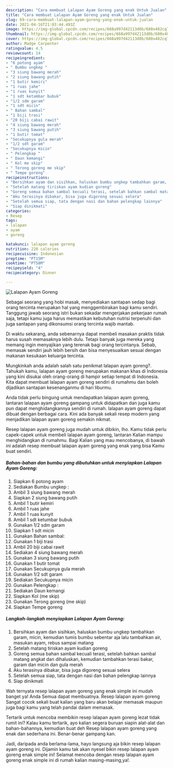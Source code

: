 ```yaml
---
description: "Cara membuat Lalapan Ayam Goreng yang enak Untuk Jualan"
title: "Cara membuat Lalapan Ayam Goreng yang enak Untuk Jualan"
slug: 69-cara-membuat-lalapan-ayam-goreng-yang-enak-untuk-jualan
date: 2021-04-16T21:03:44.493Z
image: https://img-global.cpcdn.com/recipes/668a997d42113d0b/680x482cq70/lalapan-ayam-goreng-foto-resep-utama.jpg
thumbnail: https://img-global.cpcdn.com/recipes/668a997d42113d0b/680x482cq70/lalapan-ayam-goreng-foto-resep-utama.jpg
cover: https://img-global.cpcdn.com/recipes/668a997d42113d0b/680x482cq70/lalapan-ayam-goreng-foto-resep-utama.jpg
author: Madge Carpenter
ratingvalue: 4.5
reviewcount: 14
recipeingredient:
- "6 potong ayam"
- " Bumbu ungkep "
- "3 siung bawang merah"
- "2 siung bawang putih"
- "1 butir kemiri"
- "1 ruas jahe"
- "1 ruas kunyit"
- "1 sdt ketumbar bubuk"
- "1/2 sdm garam"
- "1 sdt micin"
- " Bahan sambal"
- "1 biji trasi"
- "20 biji cabai rawit"
- "4 siung bawang merah"
- "3 siung bawang putih"
- "1 butir tomat"
- "Secukupnya gula merah"
- "1/2 sdt garam"
- "Secukupnya micin"
- " Pelengkap "
- " Daun kemangi"
- " Kol me skip"
- " Terong goreng me skip"
- " Tempe goreng"
recipeinstructions:
- "Bersihkan ayam dan sisihkan, haluskan bumbu ungkep tambahkan garam, micin, kemudian tumis bumbu sebentar aja lalu tambahkan air, masukan ayam, rebus sampai matang"
- "Setelah matang tiriskan ayam kudian goreng"
- "Goreng semua bahan sambal kecuali terasi, setelah bahkan sambal matang angkat dan dihaluskan, kemudian tambahkan terasi bakar, garam dan micin dan gula merah"
- "Aku terasinya dibakar, bisa juga digoreng sesuai selera"
- "Setelah semua siap, tata dengan nasi dan bahan pelengkap lainnya"
- "Siap dinikmati"
categories:
- Resep
tags:
- lalapan
- ayam
- goreng

katakunci: lalapan ayam goreng 
nutrition: 220 calories
recipecuisine: Indonesian
preptime: "PT15M"
cooktime: "PT58M"
recipeyield: "4"
recipecategory: Dinner

---
```



![Lalapan Ayam Goreng](https://img-global.cpcdn.com/recipes/668a997d42113d0b/680x482cq70/lalapan-ayam-goreng-foto-resep-utama.jpg)

Sebagai seorang yang hobi masak, menyediakan santapan sedap bagi orang tercinta merupakan hal yang menggembirakan bagi kamu sendiri. Tanggung jawab seorang istri bukan sekadar mengerjakan pekerjaan rumah saja, tetapi kamu juga harus memastikan kebutuhan nutrisi terpenuhi dan juga santapan yang dikonsumsi orang tercinta wajib mantab.

Di waktu  sekarang, anda sebenarnya dapat membeli masakan praktis tidak harus susah memasaknya lebih dulu. Tetapi banyak juga mereka yang memang ingin menyajikan yang terenak bagi orang tercintanya. Sebab, memasak sendiri jauh lebih bersih dan bisa menyesuaikan sesuai dengan makanan kesukaan keluarga tercinta. 



Mungkinkah anda adalah salah satu penikmat lalapan ayam goreng?. Tahukah kamu, lalapan ayam goreng merupakan makanan khas di Indonesia yang kini disukai oleh orang-orang di hampir setiap tempat di Indonesia. Kita dapat membuat lalapan ayam goreng sendiri di rumahmu dan boleh dijadikan santapan kesenanganmu di hari liburmu.

Anda tidak perlu bingung untuk mendapatkan lalapan ayam goreng, lantaran lalapan ayam goreng gampang untuk didapatkan dan juga kamu pun dapat menghidangkannya sendiri di rumah. lalapan ayam goreng dapat dibuat dengan berbagai cara. Kini ada banyak sekali resep modern yang menjadikan lalapan ayam goreng semakin nikmat.

Resep lalapan ayam goreng juga mudah untuk dibikin, lho. Kamu tidak perlu capek-capek untuk membeli lalapan ayam goreng, lantaran Kalian mampu menghidangkan di rumahmu. Bagi Kalian yang mau mencobanya, di bawah ini adalah resep membuat lalapan ayam goreng yang enak yang bisa Kamu buat sendiri.

<!--inarticleads1-->

##### Bahan-bahan dan bumbu yang dibutuhkan untuk menyiapkan Lalapan Ayam Goreng:

1. Siapkan 6 potong ayam
1. Sediakan  Bumbu ungkep :
1. Ambil 3 siung bawang merah
1. Siapkan 2 siung bawang putih
1. Ambil 1 butir kemiri
1. Ambil 1 ruas jahe
1. Ambil 1 ruas kunyit
1. Ambil 1 sdt ketumbar bubuk
1. Gunakan 1/2 sdm garam
1. Siapkan 1 sdt micin
1. Gunakan  Bahan sambal:
1. Gunakan 1 biji trasi
1. Ambil 20 biji cabai rawit
1. Sediakan 4 siung bawang merah
1. Gunakan 3 siung bawang putih
1. Gunakan 1 butir tomat
1. Gunakan Secukupnya gula merah
1. Gunakan 1/2 sdt garam
1. Sediakan Secukupnya micin
1. Gunakan  Pelengkap :
1. Sediakan  Daun kemangi
1. Siapkan  Kol (me skip)
1. Gunakan  Terong goreng (me skip)
1. Siapkan  Tempe goreng




<!--inarticleads2-->

##### Langkah-langkah menyiapkan Lalapan Ayam Goreng:

1. Bersihkan ayam dan sisihkan, haluskan bumbu ungkep tambahkan garam, micin, kemudian tumis bumbu sebentar aja lalu tambahkan air, masukan ayam, rebus sampai matang
1. Setelah matang tiriskan ayam kudian goreng
1. Goreng semua bahan sambal kecuali terasi, setelah bahkan sambal matang angkat dan dihaluskan, kemudian tambahkan terasi bakar, garam dan micin dan gula merah
1. Aku terasinya dibakar, bisa juga digoreng sesuai selera
1. Setelah semua siap, tata dengan nasi dan bahan pelengkap lainnya
1. Siap dinikmati




Wah ternyata resep lalapan ayam goreng yang enak simple ini mudah banget ya! Anda Semua dapat membuatnya. Resep lalapan ayam goreng Sangat cocok sekali buat kalian yang baru akan belajar memasak maupun juga bagi kamu yang telah pandai dalam memasak.

Tertarik untuk mencoba membikin resep lalapan ayam goreng lezat tidak rumit ini? Kalau kamu tertarik, ayo kalian segera buruan siapin alat-alat dan bahan-bahannya, kemudian buat deh Resep lalapan ayam goreng yang enak dan sederhana ini. Benar-benar gampang kan. 

Jadi, daripada anda berlama-lama, hayo langsung aja bikin resep lalapan ayam goreng ini. Dijamin kamu tak akan nyesel bikin resep lalapan ayam goreng enak simple ini! Selamat mencoba dengan resep lalapan ayam goreng enak simple ini di rumah kalian masing-masing,ya!.

